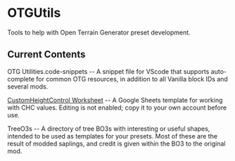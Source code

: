 # OTGUtils
Tools to help with Open Terrain Generator preset development.

## Current Contents

OTG Utilities.code-snippets -- A snippet file for VScode that supports auto-complete for common OTG resources, in addition to all Vanilla block IDs and several mods.

[CustomHeightControl Worksheet](https://docs.google.com/spreadsheets/d/1dSklabHyzcGs6Q6xZoG-X24nCHNKlnoJ_WUBMqP7ans/edit?usp=sharing) -- A Google Sheets template for working with CHC values. Editing is not enabled; copy it to your own account before use.

TreeO3s -- A directory of tree BO3s with interesting or useful shapes, intended to be used as templates for your presets. Most of these are the result of modded saplings, and credit is given within the BO3 to the original mod.
